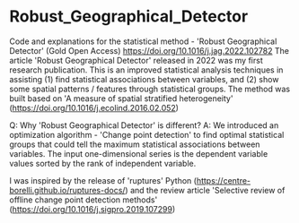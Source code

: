 # Robust_Geographical_Detector
Code and explanations for the statistical method - 'Robust Geographical Detector' (Gold Open Access) https://doi.org/10.1016/j.jag.2022.102782
The article 'Robust Geographical Detector' released in 2022 was my first research publication. This is an improved statistical analysis techniques in assisting (1) find statistical associations between variables, and (2) show some spatial patterns / features through statistical groups. The method was built based on 'A measure of spatial stratified heterogeneity' (https://doi.org/10.1016/j.ecolind.2016.02.052)

Q: Why 'Robust Geographical Detector' is different?
A: We introduced an optimization algorithm - 'Change point detection' to find optimal statistical groups that could tell the maximum statistical associations between variables. The input one-dimensional series is the dependent variable values sorted by the rank of independent variable. 

I was inspired by the release of 'ruptures' Python (https://centre-borelli.github.io/ruptures-docs/) and the review article 'Selective review of offline change point detection methods' (https://doi.org/10.1016/j.sigpro.2019.107299)
